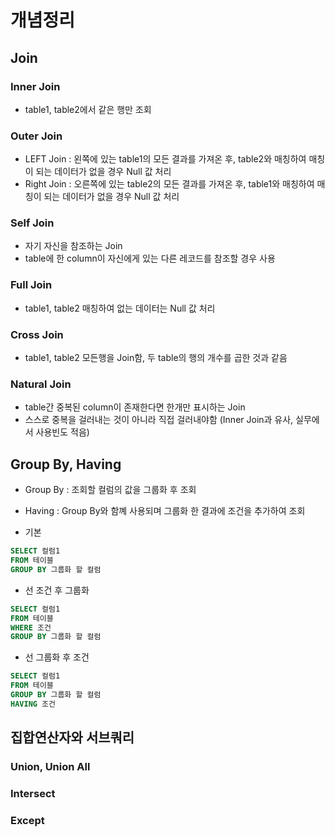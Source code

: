 # 개념정리

## Join

### Inner Join
* table1, table2에서 같은 행만 조회

### Outer Join
* LEFT Join : 왼쪽에 있는 table1의 모든 결과를 가져온 후, table2와 매칭하여 매칭이 되는 데이터가 없을 경우 Null 값 처리
* Right Join : 오른쪽에 있는 table2의 모든 결과를 가져온 후, table1와 매칭하여 매칭이 되는 데이터가 없을 경우 Null 값 처리

### Self Join
* 자기 자신을 참조하는 Join
* table에 한 column이 자신에게 있는 다른 레코드를 참조할 경우 사용

### Full Join
* table1, table2 매칭하여 없는 데이터는 Null 값 처리

### Cross Join
* table1, table2 모든행을 Join함, 두 table의 행의 개수를 곱한 것과 같음

### Natural Join
* table간 중복된 column이 존재한다면 한개만 표시하는 Join
* 스스로 중복을 걸러내는 것이 아니라 직접 걸러내야함 (Inner Join과 유사, 실무에서 사용빈도 적음)

## Group By, Having
* Group By : 조회할 컬럼의 값을 그룹화 후 조회
* Having : Group By와 함꼐 사용되며 그룹화 한 결과에 조건을 추가하여 조회

* 기본
```sql
SELECT 컬럼1
FROM 테이블
GROUP BY 그룹화 할 컬럼
```
* 선 조건 후 그룹화
```sql
SELECT 컬럼1
FROM 테이블
WHERE 조건
GROUP BY 그룹화 할 컬럼
```
* 선 그룹화 후 조건
```sql
SELECT 컬럼1
FROM 테이블
GROUP BY 그룹화 할 컬럼
HAVING 조건
```

## 집합연산자와 서브쿼리

### Union, Union All

### Intersect

### Except
